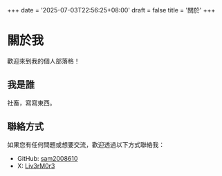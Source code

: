 +++
date = '2025-07-03T22:56:25+08:00'
draft = false
title = '關於'
+++

# 關於我

歡迎來到我的個人部落格！

## 我是誰

社畜，寫寫東西。

## 聯絡方式

如果您有任何問題或想要交流，歡迎透過以下方式聯絡我：

- GitHub: [sam2008610](https://github.com/sam2008610)
- X: [Liv3rM0r3](https://x.com/Liv3rM0r3)

